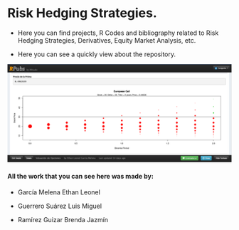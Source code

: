 # Risk Hedging Strategies.

- Here you can find projects, R Codes and bibliography related to Risk Hedging Strategies, Derivatives, Equity Market Analysis, etc.

- Here you can see a quickly view about the repository.  

![](https://github.com/EthanLeonel/Risk-Hedging-Strategies/blob/main/Options/Vista.png)

#### All the work that you can see here was made by:  

- García Melena Ethan Leonel

- Guerrero Suárez Luis Miguel

- Ramírez Guizar Brenda Jazmín
